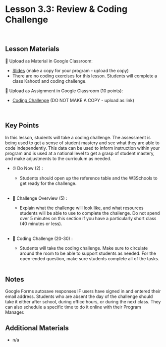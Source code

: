 # Lesson 3.3: Review & Coding Challenge

<br>

## Lesson Materials

📖 Upload as Material in Google Classroom:
- [Slides](https://docs.google.com/presentation/d/1ZsPOH_FCFXcx2K8QzuJeJ8-02u6IpJwIGeG57LNR7dk/edit?usp=sharing) (make a copy for your program - upload the copy)
- There are no coding exercises for this lesson. Students will complete a class Kahoot! and coding challenge.

📝 Upload as Assignment in Google Classroom (10 points):
- [Coding Challenge](https://forms.gle/Br8Wej3sd78Lq64u8) (DO NOT MAKE A COPY - upload as link)

<br>

## Key Points
In this lesson, students will take a coding challenge. The assessment is being used to get a sense of student mastery and see what they are able to code independently. This data can be used to inform instruction within your program and is used at a national level to get a grasp of student mastery, and make adjustments to the curriculum as needed.


- ⏰ Do Now (2) : 
    -  Students should open up the reference table and the W3Schools to get ready for the challenge. <br><br>

- 🎯 Challenge Overview (5) :
    - Explain what the challenge will look like, and what resources students will be able to use to complete the challenge. Do not spend over 5 minutes on this section if you have a particularly short class (40 minutes or less). <br><br>

- 👾 Coding Challenge (20-30) : 
    - Students will take the coding challenge. Make sure to circulate around the room to be able to support students as needed. For the open-ended question, make sure students complete all of the tasks.  <br><br>


## Notes
Google Forms autosave responses IF users have signed in and entered their email address. Students who are absent the day of the challenge should take it either after school, during office hours, or during the next class. They can also schedule a specific time to do it online with their Program Manager.


## Additional Materials
- n/a
